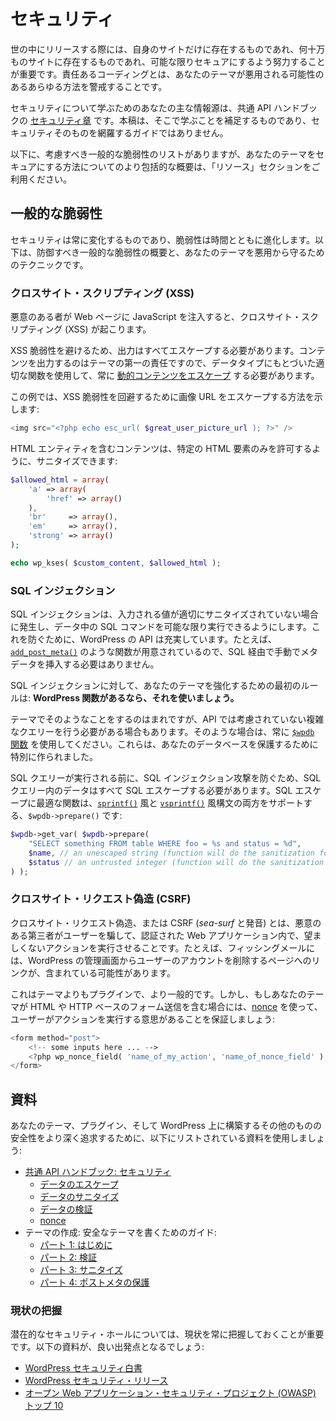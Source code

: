 <!-- 
# Security
 -->

# セキュリティ

<!-- 
When releasing any code out into the world, whether it will only exist on your own site or hundreds of thousands of sites, it’s important to strive to make it as secure as possible. Responsible coding means being vigilant about all the ways your theme can be exploited.
 -->

世の中にリリースする際には、自身のサイトだけに存在するものであれ、何十万ものサイトに存在するものであれ、可能な限りセキュアにするよう努力することが重要です。責任あるコーディングとは、あなたのテーマが悪用される可能性のあるあらゆる方法を警戒することです。

<!-- 
Your primary source for learning about security in the [Security chapter](https://developer.wordpress.org/apis/security/) in the Common APIs Handbook. This article should be considered a supplement to what you will learn there and is not an all-encompassing guide on security itself. 
 -->

セキュリティについて学ぶためのあなたの主な情報源は、共通 API ハンドブックの [セキュリティ章](https://developer.wordpress.org/apis/security/) です。本稿は、そこで学ぶことを補足するものであり、セキュリティそのものを網羅するガイドではありません。

<!-- 
Below, you will find a list of common vulnerabilities to consider, but please use the Resources section for a more comprehensive overview of how to secure your themes.
 -->

以下に、考慮すべき一般的な脆弱性のリストがありますが、あなたのテーマをセキュアにする方法についてのより包括的な概要は、「リソース」セクションをご利用ください。

<!-- 
## Common vulnerabilities
 -->

## 一般的な脆弱性

<!-- 
Security is an ever-changing landscape, and vulnerabilities evolve over time. The following is an overview of common vulnerabilities you should protect against and the techniques for protecting your theme from exploitation.
 -->

セキュリティは常に変化するものであり、脆弱性は時間とともに進化します。以下は、防御すべき一般的な脆弱性の概要と、あなたのテーマを悪用から守るためのテクニックです。

<!-- 
### Cross-Site Scripting (XSS)
 -->

### クロスサイト・スクリプティング (XSS)

<!-- 
Cross-Site Scripting (XSS) happens when a nefarious party injects JavaScript into a web page.
 -->

悪意のある者が Web ページに JavaScript を注入すると、クロスサイト・スクリプティング (XSS) が起こります。

<!-- 
To avoid XSS vulnerabilities, any output should be escaped. Since it’s the theme’s primary responsibility to output content, you should always [escape dynamic content](https://developer.wordpress.org/apis/security/sanitizing/) with the proper function based on the data type.
 -->

XSS 脆弱性を避けるため、出力はすべてエスケープする必要があります。コンテンツを出力するのはテーマの第一の責任ですので、データタイプにもとづいた適切な関数を使用して、常に [動的コンテンツをエスケープ](https://developer.wordpress.org/apis/security/sanitizing/) する必要があります。

<!-- 
This example shows how to escape an image URL to avoid XSS vulnerabilities:
 -->

この例では、XSS 脆弱性を回避するために画像 URL をエスケープする方法を示します:

```php
<img src="<?php echo esc_url( $great_user_picture_url ); ?>" />
```

<!-- 
Content that has HTML entities within can be sanitized to allow only specified HTML elements:
 -->

HTML エンティティを含むコンテンツは、特定の HTML 要素のみを許可するように、サニタイズできます:

```php
$allowed_html = array(
	'a' => array(
		'href' => array()
	),
	'br'     => array(),
	'em'     => array(),
	'strong' => array()
);

echo wp_kses( $custom_content, $allowed_html );
```

<!-- 
### SQL Injection
 -->

### SQL インジェクション

<!-- 
SQL Injection happens when values being input are not properly sanitized, allowing for any SQL commands in the data to potentially be executed. To prevent this, the WordPress API is extensive. For example, it offers functions like [`add_post_meta()`](https://developer.wordpress.org/reference/functions/add_post_meta/) so that you don’t need to manually insert metadata via SQL.
 -->

SQL インジェクションは、入力される値が適切にサニタイズされていない場合に発生し、データ中の SQL コマンドを可能な限り実行できるようにします。これを防ぐために、WordPress の API は充実しています。たとえば、[`add_post_meta()`](https://developer.wordpress.org/reference/functions/add_post_meta/) のような関数が用意されているので、SQL 経由で手動でメタデータを挿入する必要はありません。

<!-- 
The first rule for hardening your theme against SQL Injection is: **when there’s a WordPress function, use it.**
 -->

SQL インジェクションに対して、あなたのテーマを強化するための最初のルールは: **WordPress 関数があるなら、それを使いましょう。**

<!-- 
While it is rare to do so in themes, sometimes you need to do complex queries that have not been accounted for in the API. If this is the case, always use the [`$wpdb` functions](https://developer.wordpress.org/reference/classes/wpdb/). These were built specifically to protect your database.
 -->

テーマでそのようなことをするのはまれですが、API では考慮されていない複雑なクエリーを行う必要がある場合もあります。そのような場合は、常に [`$wpdb` 関数](https://developer.wordpress.org/reference/classes/wpdb/) を使用してください。これらは、あなたのデータベースを保護するために特別に作られました。

<!-- 
All data in SQL queries must be SQL-escaped before the SQL query is executed to prevent SQL injection attacks. The best function to use for SQL-escaping is `$wpdb->prepare()` which supports both a [`sprintf()`](http://secure.php.net/sprintf)\-like and [`vsprintf()`](http://secure.php.net/vsprintf)\-like syntax:
 -->

SQL クエリーが実行される前に、SQL インジェクション攻撃を防ぐため、SQL クエリー内のデータはすべて SQL エスケープする必要があります。SQL エスケープに最適な関数は、[`sprintf()`](http://secure.php.net/sprintf) 風と [`vsprintf()`](http://secure.php.net/vsprintf) 風構文の両方をサポートする、`$wpdb->prepare()` です:

```php
$wpdb->get_var( $wpdb->prepare(
	"SELECT something FROM table WHERE foo = %s and status = %d",
	$name, // an unescaped string (function will do the sanitization for you)
	$status // an untrusted integer (function will do the sanitization for you)
) );
```

<!-- 
### Cross-Site Request Forgery (CSRF)
 -->

### クロスサイト・リクエスト偽造 (CSRF)

<!-- 
Cross-site request forgery or CSRF (pronounced *sea-surf*) is when a nefarious party tricks a user into performing an unwanted action within a web application they are authenticated in. For example, a phishing email might contain a link to a page that would delete a user’s account in the WordPress admin.
 -->

クロスサイト・リクエスト偽造、または CSRF (*sea-surf* と発音) とは、悪意のある第三者がユーザーを騙して、認証された Web アプリケーション内で、望ましくないアクションを実行させることです。たとえば、フィッシングメールには、WordPress の管理画面からユーザーのアカウントを削除するページへのリンクが、含まれている可能性があります。

<!-- 
This is more common in plugins than themes. But if your theme includes any HTML or HTTP-based form submissions, use a [nonce](https://developer.wordpress.org/apis/security/nonces/) to guarantee a user intends to perform an action:
 -->

これはテーマよりもプラグインで、より一般的です。しかし、もしあなたのテーマが HTML や HTTP ベースのフォーム送信を含む場合には、[nonce](https://developer.wordpress.org/apis/security/nonces/) を使って、ユーザーがアクションを実行する意思があることを保証しましょう:

```php
<form method="post">
	<!-- some inputs here ... -->
	<?php wp_nonce_field( 'name_of_my_action', 'name_of_nonce_field' ); ?>
</form>
```

<!-- 
## Resources
 -->

## 資料

<!-- 
Use the resources listed below to dive more deeply into securing your themes, plugins, and anything else you build on top of WordPress:
 -->

あなたのテーマ、プラグイン、そして WordPress 上に構築するその他のものの安全性をより深く追求するために、以下にリストされている資料を使用しましょう:

<!-- 
*   [Common APIs Handbook: Security](https://developer.wordpress.org/apis/security/)
    *   [Escaping Data](https://developer.wordpress.org/apis/security/escaping/)
    *   [Sanitizing Data](https://developer.wordpress.org/apis/security/sanitizing/)
    *   [Validating Data](https://developer.wordpress.org/apis/security/data-validation/)
    *   [Nonces](https://developer.wordpress.org/apis/security/nonces/)
*   Make Themes: A Guide To Writing Secure Themes:
    *   [Part 1: Introduction](https://make.wordpress.org/themes/2015/05/19/a-guide-to-writing-secure-themes-part-1-introduction/)
    *   [Part 2: Validation](https://make.wordpress.org/themes/2015/05/26/a-guide-to-writing-secure-themes-part-2-validation/)
    *   [Part 3: Sanitization](https://make.wordpress.org/themes/2015/06/02/a-guide-to-writing-secure-themes-part-3-sanitization/)
    *   [Part 4: Securing Post Meta](https://make.wordpress.org/themes/2015/06/09/a-guide-to-writing-secure-themes-part-4-securing-post-meta/)
 -->

*   [共通 API ハンドブック: セキュリティ](https://developer.wordpress.org/apis/security/)
    *   [データのエスケープ](https://developer.wordpress.org/apis/security/escaping/)
    *   [データのサニタイズ](https://developer.wordpress.org/apis/security/sanitizing/)
    *   [データの検証](https://developer.wordpress.org/apis/security/data-validation/)
    *   [nonce](https://developer.wordpress.org/apis/security/nonces/)
*   テーマの作成: 安全なテーマを書くためのガイド:
    *   [パート 1: はじめに](https://make.wordpress.org/themes/2015/05/19/a-guide-to-writing-secure-themes-part-1-introduction/)
    *   [パート 2: 検証](https://make.wordpress.org/themes/2015/05/26/a-guide-to-writing-secure-themes-part-2-validation/)
    *   [パート 3: サニタイズ](https://make.wordpress.org/themes/2015/06/02/a-guide-to-writing-secure-themes-part-3-sanitization/)
    *   [パート 4: ポストメタの保護](https://make.wordpress.org/themes/2015/06/09/a-guide-to-writing-secure-themes-part-4-securing-post-meta/)

<!-- 
### Staying current
 -->

### 現状の把握

<!-- 
It is important to stay current on potential security holes. The following resources provide a good starting point:
 -->

潜在的なセキュリティ・ホールについては、現状を常に把握しておくことが重要です。以下の資料が、良い出発点となるでしょう:

<!-- 
*   [WordPress Security Whitepaper](https://wordpress.org/about/security/)
*   [WordPress Security Release](https://wordpress.org/news/category/security/)
*   [Open Web Application Security Project (OWASP) Top 10](https://www.owasp.org/index.php/OWASP_Top_Ten_Cheat_Sheet)
 -->

*   [WordPress セキュリティ白書](https://wordpress.org/about/security/)
*   [WordPress セキュリティ・リリース](https://wordpress.org/news/category/security/)
*   [オープン Web アプリケーション・セキュリティ・プロジェクト (OWASP) トップ 10](https://www.owasp.org/index.php/OWASP_Top_Ten_Cheat_Sheet)